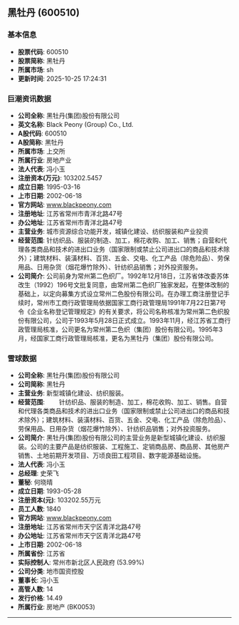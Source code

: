 ## 黑牡丹 (600510)

### 基本信息

- **股票代码**: 600510
- **股票简称**: 黑牡丹
- **所属市场**: sh
- **更新时间**: 2025-10-25 17:24:31

### 巨潮资讯数据

- **公司全称**: 黑牡丹(集团)股份有限公司
- **英文名称**: Black Peony (Group) Co., Ltd.
- **A股代码**: 600510
- **A股简称**: 黑牡丹
- **所属市场**: 上交所
- **所属行业**: 房地产业
- **法人代表**: 冯小玉
- **注册资本(万元)**: 103202.5457
- **成立日期**: 1995-03-16
- **上市日期**: 2002-06-18
- **官方网站**: www.blackpeony.com
- **注册地址**: 江苏省常州市青洋北路47号
- **办公地址**: 江苏省常州市青洋北路47号
- **主营业务**: 城市资源综合功能开发，城镇化建设、纺织服装和产业投资
- **经营范围**: 针纺织品、服装的制造、加工，棉花收购、加工、销售；自营和代理各类商品和技术的进出口业务（国家限制或禁止公司进出口的商品和技术除外）；建筑材料、装潢材料、百货、五金、交电、化工产品（除危险品）、劳保用品、日用杂货（烟花爆竹除外）、针纺织品销售；对外投资服务。
- **公司简介**: 公司前身为常州第二色织厂。1992年12月18日，江苏省体改委苏体改生（1992）196号文批复同意，由常州第二色织厂独家发起，在整体改制的基础上，以定向募集方式设立常州二色股份有限公司。在办理工商注册登记手续时，常州市工商行政管理局依据国家工商行政管理局1991年7月22日第7号令《企业名称登记管理规定》的有关要求，将公司名称核准为常州第二色织股份有限公司，公司于1993年5月28日正式成立。1993年11月，经江苏省工商行政管理局核准，公司更名为常州第二色织（集团）股份有限公司。1995年3月，经国家工商行政管理局核准，更名为黑牡丹（集团）股份有限公司。

### 雪球数据

- **公司全称**: 黑牡丹(集团)股份有限公司
- **公司简称**: 黑牡丹
- **主营业务**: 新型城镇化建设、纺织服装。
- **经营范围**: 　　针纺织品、服装的制造、加工，棉花收购、加工、销售。自营和代理各类商品和技术的进出口业务（国家限制或禁止公司进出口的商品和技术除外）；建筑材料、装潢材料、百货、五金、交电、化工产品（除危险品）、劳保用品、日用杂货（烟花爆竹除外）、针纺织品销售；对外投资服务。
- **公司简介**: 黑牡丹(集团)股份有限公司的主营业务是新型城镇化建设、纺织服装。公司的主要产品是纺织服装、工程施工、定销商品房、商品房、其他房产销售、土地前期开发项目、万顷良田工程项目、数字能源基础设施。
- **法人代表**: 冯小玉
- **总经理**: 史荣飞
- **董秘**: 何晓晴
- **成立日期**: 1993-05-28
- **注册资本(元)**: 103202.55万元
- **员工人数**: 1840
- **官方网站**: www.blackpeony.com
- **注册地址**: 江苏省常州市天宁区青洋北路47号
- **办公地址**: 江苏省常州市天宁区青洋北路47号
- **上市日期**: 2002-06-18
- **所属省份**: 江苏省
- **实际控制人**: 常州市新北区人民政府 (53.99%)
- **公司分类**: 地市国资控股
- **董事长**: 冯小玉
- **高管人数**: 14
- **发行价格**: 14.49
- **所属行业**: 房地产 (BK0053)

---
